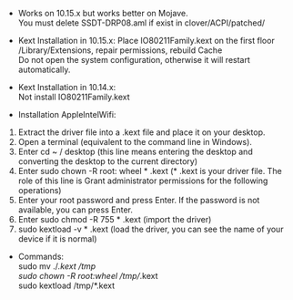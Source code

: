 * Works on 10.15.x but works better on Mojave. <br />
You must delete SSDT-DRP08.aml if exist in clover/ACPI/patched/ 

* Kext Installation in 10.15.x:
Place IO80211Family.kext on the first floor /Library/Extensions, repair permissions, rebuild Cache <br />
Do not open the system configuration, otherwise it will restart automatically.

* Kext Installation in 10.14.x: <br />
Not install IO80211Family.kext

* Installation AppleIntelWifi: <br />
1. Extract the driver file into a .kext file and place it on your desktop.
2. Open a terminal (equivalent to the command line in Windows).
3. Enter cd ~ / desktop (this line means entering the desktop and converting the desktop to the current directory)
4. Enter sudo chown -R root: wheel * .kext (* .kext is your driver file. The role of this line is Grant administrator permissions for the following operations)
5. Enter your root password and press Enter. If the password is not available, you can press Enter.
6. Enter sudo chmod -R 755 * .kext (import the driver)
7. sudo kextload -v * .kext (load the driver, you can see the name of your device if it is normal)

* Commands: <br />
sudo mv ./*.kext /tmp <br />
sudo chown -R root:wheel /tmp/*.kext <br />
sudo kextload /tmp/*.kext <br />
